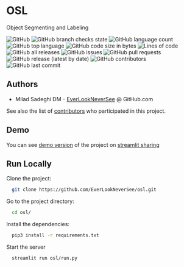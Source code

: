 # OSL
Object Segmenting and Labeling


![GitHub](https://img.shields.io/github/license/EverLookNeverSee/osl)
![GitHub branch checks state](https://img.shields.io/github/checks-status/EverLookNeverSee/osl/main)
![GitHub language count](https://img.shields.io/github/languages/count/EverLookNeverSee/osl)
![GitHub top language](https://img.shields.io/github/languages/top/EverLookNeverSee/osl)
![GitHub code size in bytes](https://img.shields.io/github/languages/code-size/EverLookNeverSee/osl)
![Lines of code](https://img.shields.io/tokei/lines/github/EverLookNeverSee/osl)
![GitHub all releases](https://img.shields.io/github/downloads/EverLookNeverSee/osl/total)
![GitHub issues](https://img.shields.io/github/issues-raw/EverLookNeverSee/osl)
![GitHub pull requests](https://img.shields.io/github/issues-pr-raw/EverLookNeverSee/osl)
![GitHub release (latest by date)](https://img.shields.io/github/v/release/EverLookNeverSee/osl)
![GitHub contributors](https://img.shields.io/github/contributors/EverLookNeverSee/osl)
![GitHub last commit](https://img.shields.io/github/last-commit/EverLookNeverSee/osl)


## Authors
* Milad Sadeghi DM - [EverLookNeverSee](https://github.com/everlookneversee) @ GitHub.com

See also the list of [contributors](https://github.com/EverLookNeverSee/osl/graphs/contributors) who participated in this project.


## Demo
You can see [demo version](https://share.streamlit.io/everlookneversee/osl/main/osl/run.py) of the project on [streamlit sharing](share.streamlit.io)


## Run Locally

Clone the project:

```bash
  git clone https://github.com/EverLookNeverSee/osl.git
```

Go to the project directory:

```bash
  cd osl/
```

Install the dependencies:

```bash
  pip3 install -r requirements.txt
```

Start the server

```bash
  streamlit run osl/run.py
```
